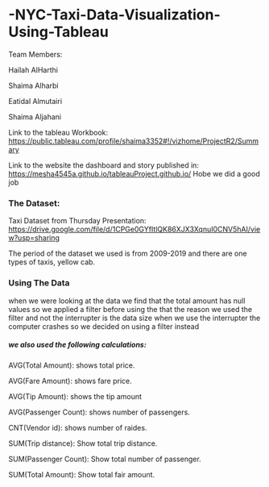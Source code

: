 # -NYC-Taxi-Data-Visualization-Using-Tableau

Team Members:  

Hailah AlHarthi  

Shaima Alharbi 

Eatidal Almutairi  

Shaima Aljahani  

Link to the tableau Workbook: https://public.tableau.com/profile/shaima3352#!/vizhome/ProjectR2/Summary

Link to the website the dashboard and story published in: https://mesha4545a.github.io/tableauProject.github.io/
Hobe we did a good job

### The Dataset:
Taxi Dataset from Thursday Presentation: https://drive.google.com/file/d/1CPGe0GYfItlQK86XJX3XqnuI0CNV5hAI/view?usp=sharing

The period of the dataset we used is from 2009-2019 and there are one types of taxis, yellow cab.

### Using The Data
when we were looking at the data we find that the total amount has null values so we applied a filter before using the that the reason we used the filter and not the interrupter is the data size when we use the interrupter the computer crashes so we decided on using a filter instead

##### we also used the following calculations:

AVG(Total Amount): shows total price.

AVG(Fare Amount): shows fare price.

AVG(Tip Amount): shows the tip amount

AVG(Passenger Count): shows number of passengers.

CNT(Vendor id): shows number of raides.

SUM(Trip distance): Show total trip distance.

SUM(Passenger Count): Show total number of passenger.

SUM(Total Amount): Show total fair amount.
